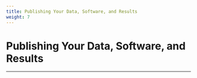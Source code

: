 ```yaml
---
title: Publishing Your Data, Software, and Results
weight: 7
---
```

# Publishing Your Data, Software, and Results
---

